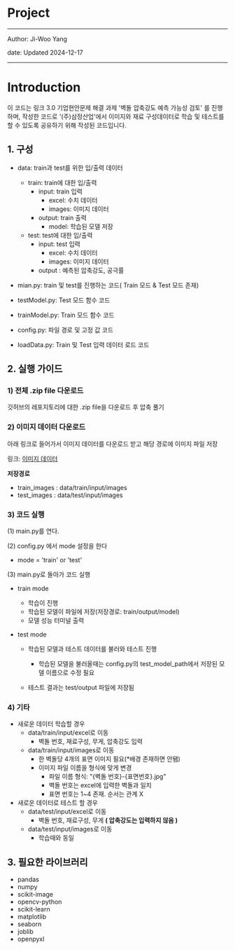 # Project

***

Author: Ji-Woo Yang

date: Updated 2024-12-17

***

# Introduction

이 코드는 링크 3.0 기업현안문제 해결 과제 '벽돌 압축강도 예측 가능성 검토' 를 진행하며, 작성한 코드로 '(주)삼정산업'에서 이미지와 재료 구성데이터로 학습 및 테스트를 할 수 있도록 공유하기 위해 작성된 코드입니다.



## 1. 구성

* data: train과 test를 위한 입/출력 데이터

  * train: train에 대한 입/출력
    * input: train 입력
      * excel: 수치 데이터
      * images: 이미지 데이터
    * output: train 출력
      * model: 학습된 모델 저장
  * test: test에 대한 입/출력
    * input: test 입력
      * excel: 수치 데이터
      * images: 이미지 데이터
    * output : 예측된 압축강도, 공극률

  

* mian.py: train 및 test를 진행하는 코드( Train 모드 & Test 모드 존재)

* testModel.py: Test 모드 함수 코드

* trainModel.py: Train 모드 함수 코드

* config.py: 파일 경로 및 고정 값 코드

* loadData.py: Train 및 Test 입력 데이터 로드 코드

  

## 2. 실행 가이드

### 1)  전체 .zip file 다운로드

깃허브의 레포지토리에 대한 .zip file을 다운로드 후 압축 풀기

### 2) 이미지 데이터 다운로드

아래 링크로 들어가서 이미지 데이터를 다운로드 받고 해당 경로에 이미지 파일 저장

링크: [이미지 데이터](https://drive.google.com/drive/folders/1Nnqhqnq9fs8fZnSt1rJrb2SXsN8T9k7W?usp=drive_link)

**저장경로**

* train_images : data/train/input/images
* test_images : data/test/input/images



### 3) 코드 실행

(1) main.py를 연다.

(2) config.py 에서 mode 설정을 한다

* mode = 'train' or 'test'

(3) main.py로 돌아가 코드 실행

* train mode

  * 학습이 진행
  * 학습된 모델이 파일에 저장(저장경로: train/output/model)
  * 모델 성능 터미널 출력 

* test mode

  * 학습된 모델과 테스트 데이터를 불러와 테스트 진행

    * 학습된 모델을 불러올때는 config.py의 test_model_path에서 저장된 모델 이름으로 수정 필요

  * 테스트 결과는 test/output 파일에 저장됨

    

### 4) 기타

* 새로운 데이터 학습할 경우
  * data/train/input/excel로 이동
    * 벽돌 번호, 재료구성, 무게, 압축강도 입력
  * data/train/input/images로 이동
    * 한 벽돌당 4개의 표면 이미지 필요(*배경 존재하면 안됌)
    * 이미지 파일 이름을 형식에 맞게 변경
      * 파일 이름 형식: "{벽돌 번호}-{표면번호}.jpg"
      * 벽돌 번호는 excel에 입력한 벽돌과 일치
      * 표면 번호는 1~4 존재. 순서는 관계 X
* 새로운 데이터로 테스트 할 경우
  * data/test/input/excel로 이동
    * 벽돌 번호, 재료구성, 무게 **( 압축강도는 입력하지 않음 )**
  * data/test/input/images로 이동
    * 학습때와 동일



## 3. 필요한 라이브러리

* pandas
* numpy
* scikit-image
* opencv-python
* scikit-learn
* matplotlib
* seaborn
* joblib
* openpyxl
